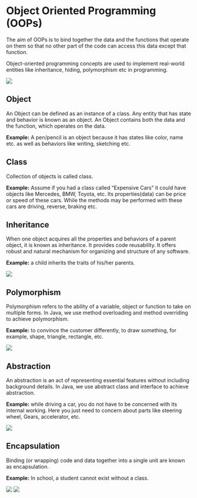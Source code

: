 # Object Oriented Programming (OOPs)

The aim of OOPs is to bind together the data and the functions that operate on them so that 
no other part of the code can access this data except that function.

Object-oriented programming concepts are used to implement real-world entities like inheritance, hiding, polymorphism etc in programming.

<img src="https://i.imgur.com/gzG7oXc.png">

## Object

An Object can be defined as an instance of a class. Any entity that has state and behavior is known as an object.
An Object contains both the data and the function, which operates on the data.

**Example:** A pen/pencil is an object because it has states like color, name etc. as well as behaviors like writing, sketching etc.

## Class

Collection of objects is called class.

**Example:** Assume if you had a class called “Expensive Cars” it could have objects like Mercedes, BMW, Toyota, etc. 
Its properties(data) can be price or speed of these cars. 
While the methods may be performed with these cars are driving, reverse, braking etc.

##	Inheritance
When one object acquires all the properties and behaviors of a parent object, it is known as inheritance. It provides code reusability. 
It offers robust and natural mechanism for organizing and structure of any software.

**Example:** a child inherits the traits of his/her parents.

<img src="https://i.imgur.com/uRuDwQg.jpg">

##	Polymorphism
Polymorphism refers to the ability of a variable, object or function to take on multiple forms.
In Java, we use method overloading and method overriding to achieve polymorphism.

**Example:** to convince the customer differently, to draw something, for example, shape, triangle, rectangle, etc.

<img src="https://i.imgur.com/5cNE5DL.jpg">

## Abstraction
An abstraction is an act of representing essential features without including background details.
In Java, we use abstract class and interface to achieve abstraction.

**Example:** while driving a car, you do not have to be concerned with its internal working. 
Here you just need to concern about parts like steering wheel, Gears, accelerator, etc.

<img src="https://i.imgur.com/vSXcYbs.jpg">

## Encapsulation
Binding (or wrapping) code and data together into a single unit are known as encapsulation.

**Example:** In school, a student cannot exist without a class.

<img src="https://i.imgur.com/S5W0ciY.jpg">
<img src="https://i.imgur.com/xEPN703.jpg">